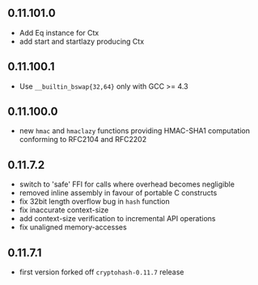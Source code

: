 ## 0.11.101.0

 - Add Eq instance for Ctx
 - add start and startlazy producing Ctx

## 0.11.100.1

 - Use `__builtin_bswap{32,64}` only with GCC >= 4.3

## 0.11.100.0

 - new `hmac` and `hmaclazy` functions providing HMAC-SHA1
   computation conforming to RFC2104 and RFC2202

## 0.11.7.2

 - switch to 'safe' FFI for calls where overhead becomes negligible
 - removed inline assembly in favour of portable C constructs
 - fix 32bit length overflow bug in `hash` function
 - fix inaccurate context-size
 - add context-size verification to incremental API operations
 - fix unaligned memory-accesses

## 0.11.7.1

 - first version forked off `cryptohash-0.11.7` release
